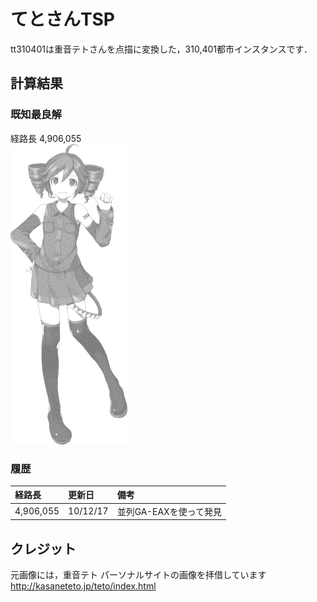# てとさんTSP
tt310401は重音テトさんを点描に変換した，310,401都市インスタンスです．

## 計算結果
### 既知最良解
経路長 4,906,055  
![4,906,055](https://github.com/RosenblockChainers/TravelingSalesmanProblem/blob/master/tt310401/tt310401_4906055.png)

### 履歴
| 経路長     | 更新日      | 備考 |
|:----------|:------------|:------------|
| 4,906,055 | 10/12/17     | 並列GA-EAXを使って発見 |

## クレジット
元画像には，重音テト パーソナルサイトの画像を拝借しています  
http://kasaneteto.jp/teto/index.html
